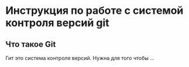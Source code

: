 # **Инструкция по работе с системой контроля версий git**
## Что такое Git

Гит это система контроля версий. Нужна для того чтобы ...